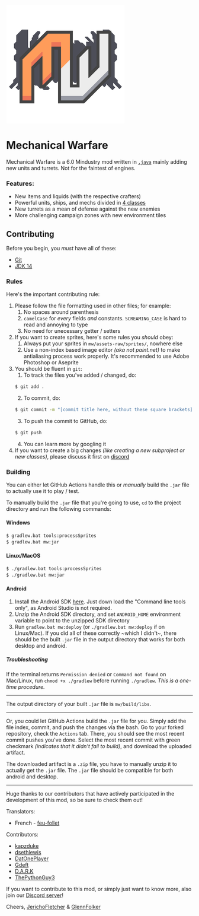 ![Logo](icon.png)

# Mechanical Warfare
Mechanical Warfare is a 6.0 Mindustry mod written in [`.java`](https://www.java.com/en) mainly adding new units and turrets. Not for the faintest of engines.

### Features:
- New items and liquids (with the respective crafters)
- Powerful units, ships, and mechs divided in [4 classes](UNITCLASSES.md)
- New turrets as a mean of defense against the new enemies
- More challenging campaign zones with new environment tiles

## Contributing
Before you begin, you _must_ have all of these:
- [Git](https://git-scm.com/downloads)
- [JDK 14](https://adoptopenjdk.net/)

### Rules
Here's the important contributing rule:
1. Please follow the file formatting used in other files; for example:
    1. No spaces around parenthesis
    2. `camelCase` for _every_ fields _and_ constants. `SCREAMING_CASE` is hard to read and annoying to type
    3. No need for unecessary getter / setters
2. If you want to create sprites, here's some rules you _should_ obey:
    1. Always put your sprites in `mw/assets-raw/sprites/`, nowhere else
    2. Use a non-index based image editor _(aka not paint.net)_ to make antialiasing process work properly. It's recommended to use Adobe Photoshop or Aseprite
3. You should be fluent in `git`:
    1. To track the files you've added / changed, do:
    ```sh
    $ git add .
    ```
    2. To commit, do:
    ```sh
    $ git commit -m "[commit title here, without these square brackets]"
    ```
    3. To push the commit to GitHub, do:
    ```sh
    $ git push
    ```
    4. You can learn more by googling it
4. If you want to create a big changes _(like creating a new subproject or new classes)_, please discuss it first on [discord](https://discord.gg/K3uzNSD)

### Building
You can either let GitHub Actions handle this or _manually_ build the `.jar` file to actually use it to play / test. <br>

To manually build the `.jar` file that you're going to use, `cd` to the project directory and run the following commands:

#### Windows
```sh
$ gradlew.bat tools:processSprites
$ gradlew.bat mw:jar
```

#### Linux/MacOS
```sh
$ ./gradlew.bat tools:processSprites
$ ./gradlew.bat mw:jar
```

#### Android
1. Install the Android SDK [here](https://developer.android.com/studio#downloads). Just down load the "Command line tools only", as Android Studio is not required.
2. Unzip the Android SDK directory, and set `ANDROID_HOME` environment variable to point to the unzipped SDK directory
3. Run `gradlew.bat mw:deploy` (or `./gradlew.bat mw:deploy` if on Linux/Mac). If you did all of these correctly ~which I didn't~, there should be the built `.jar` file in the output directory that works for both desktop and android.

##### Troubleshooting
If the terminal returns `Permission denied` or `Command not found` on Mac/Linux, run `chmod +x ./gradlew` before running `./gradlew`. _This is a one-time procedure._

---

The output directory of your built `.jar` file is `mw/build/libs`.

---

Or, you could let GitHub Actions build the `.jar` file for you. Simply add the file index, commit, and push the changes via the bash. Go to your forked repository, check the `Actions` tab. There, you should see the most recent commit pushes you've done. Select the most recent commit with green checkmark _(indicates that it didn't fail to build)_, and download the uploaded artifact. <br>

The downloaded artifact is a `.zip` file, you have to manually unzip it to actually get the `.jar` file. The `.jar` file should be compatible for both android and desktop.

---

Huge thanks to our contributors that have actively participated in the development of this mod, so be sure to check them out!

Translators:
- French - [feu-follet](https://github.com/feu-follet)

Contributors:
- [kapzduke](https://github.com/kapzduke)
- [dsethlewis](https://github.com/dsethlewis)
- [DatOnePlayer](https://github.com/DatOnePlayer)
- [Gdeft](https://github.com/Gdeft)
- [D.A.R.K](https://github.com/DARK0717)
- [ThePythonGuy3](https://github.com/ThePythonGuy3)

If you want to contribute to this mod, or simply just want to know more, also join our [Discord server](https://discord.gg/K3uzNSD)!

Cheers,
[JerichoFletcher](https://bit.ly/JF_IG) & [GlennFolker](https://github.com/GlennFolker)
